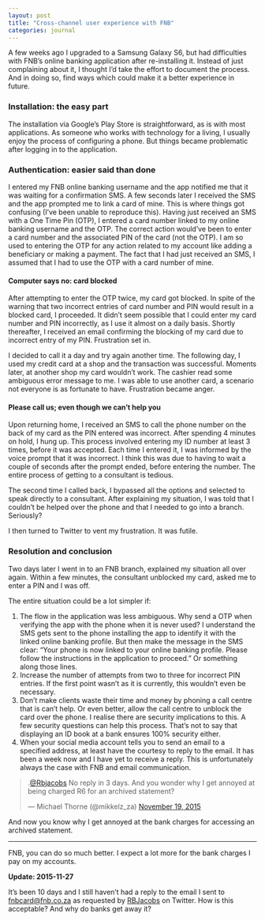 ```yaml
---
layout: post
title: "Cross-channel user experience with FNB"
categories: journal
---
```


A few weeks ago I upgraded to a Samsung Galaxy S6, but had difficulties with FNB’s online banking application after re-installing it. Instead of just complaining about it, I thought I’d take the effort to document the process. And in doing so, find ways which could make it a better experience in future.

### Installation: the easy part

The installation via Google’s Play Store is straightforward, as is with most applications. As someone who works with technology
for a living, I usually enjoy the process of configuring a phone. But things became problematic after logging in to the
application.

### Authentication: easier said than done

I entered my FNB online banking username and the app notified me that it was waiting for a confirmation SMS. A few seconds
later I received the SMS and the app prompted me to link a card of mine. This is where things got confusing (I’ve been unable
to reproduce this). Having just received an SMS with a One Time Pin (OTP), I entered a card number linked to my online banking
username and the OTP. The correct action would’ve been to enter a card number and the associated PIN of the card (not the
OTP). I am so used to entering the OTP for any action related to my account like adding a beneficiary or making a payment.
The fact that I had just received an SMS, I assumed that I had to use the OTP with a card number of mine.

#### Computer says no: card blocked

After attempting to enter the OTP twice, my card got blocked. In spite of the warning that two incorrect entries of card
number and PIN would result in a blocked card, I proceeded. It didn’t seem possible that I could enter my card number and
PIN incorrectly, as I use it almost on a daily basis. Shortly thereafter, I received an email confirming the blocking of
my card due to incorrect entry of my PIN. Frustration set in.

I decided to call it a day and try again another time. The following day, I used my credit card at a shop and the transaction
was successful. Moments later, at another shop my card wouldn’t work. The cashier read some ambiguous error message to me.
I was able to use another card, a scenario not everyone is as fortunate to have. Frustration became anger.

#### Please call us; even though we can’t help you

Upon returning home, I received an SMS to call the phone number on the back of my card as the PIN entered was incorrect.
After spending 4 minutes on hold, I hung up. This process involved entering my ID number at least 3 times, before it was
accepted. Each time I entered it, I was informed by the voice prompt that it was incorrect. I think this was due to having
to wait a couple of seconds after the prompt ended, before entering the number. The entire process of getting to a consultant
is tedious.

The second time I called back, I bypassed all the options and selected to speak directly to a consultant. After explaining
my situation, I was told that I couldn’t be helped over the phone and that I needed to go into a branch. Seriously?

I then turned to Twitter to vent my frustration. It was futile.

### Resolution and conclusion

Two days later I went in to an FNB branch, explained my situation all over again. Within a few minutes, the consultant unblocked
my card, asked me to enter a PIN and I was off.

The entire situation could be a lot simpler if:

1. The flow in the application was less ambiguous. Why send a OTP when verifying the app with the phone when it is never used? I understand the SMS gets sent to the phone installing the app to identify it with the linked online banking profile. But then make the message in the SMS clear: “Your phone is now linked to your online banking profile. Please follow the instructions in the application to proceed.” Or something along those lines.
2. Increase the number of attempts from two to three for incorrect PIN entries. If the first point wasn’t as it is currently, this wouldn’t even be necessary.
3. Don’t make clients waste their time and money by phoning a call centre that is can’t help. Or even better, allow the call centre to unblock the card over the phone. I realise there are security implications to this. A few security questions can help this process. That’s not to say that displaying an ID book at a bank ensures 100% security either.
4. When your social media account tells you to send an email to a specified address, at least have the courtesy to reply to the email. It has been a week now and I have yet to receive a reply. This is unfortunately always the case with FNB and email communication.

<blockquote class="twitter-tweet">
    <p lang="en" dir="ltr">.<a href="https://twitter.com/Rbjacobs">@Rbjacobs</a> No reply in 3 days. And you wonder why I get annoyed at being charged R6 for an archived statement?</p>
    &mdash; Michael Thorne (@mikkelz_za) <a href="https://twitter.com/mikkelz_za/status/667309621250396160">November 19, 2015</a>
</blockquote>
<script async src="//platform.twitter.com/widgets.js" charset="utf-8"></script>

And now you know why I get annoyed at the bank charges for accessing an archived statement.

---

FNB, you can do so much better. I expect a lot more for the bank charges I pay on my accounts.

**Update: 2015-11-27**

It’s been 10 days and I still haven’t had a reply to the email I sent to [fnbcard@fnb.co.za](mailto:fnbcard@fnb.co.za)
as requested by [RBJacobs](https://twitter.com/Rbjacobs) on Twitter. How is this acceptable? And why do banks get away it?



